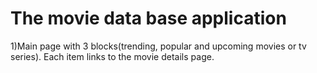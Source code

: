 # The movie data base application


1)Main page with 3 blocks(trending, popular and upcoming movies or tv series). Each item links to the movie details page.
